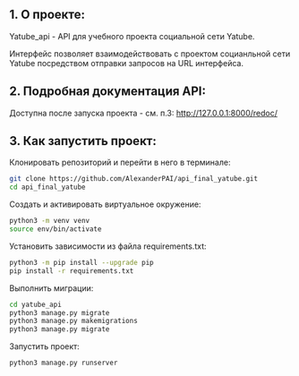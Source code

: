 ## 1. О проекте:
Yatube_api - API для учебного проекта социальной сети Yatube.

Интерфейс позволяет взаимодействовать с проектом социанльной сети Yatube посредством отправки запросов на URL интерфейса.

## 2. Подробная документация API:

Доступна после запуска проекта - см. п.3:
http://127.0.0.1:8000/redoc/



## 3. Как запустить проект:
Клонировать репозиторий и перейти в него в терминале:
```bash
git clone https://github.com/AlexanderPAI/api_final_yatube.git
cd api_final_yatube
```
Создать и активировать виртуальное окружение:
```bash
python3 -m venv venv
source env/bin/activate
```
Установить зависимости из файла requirements.txt:
```bash
python3 -m pip install --upgrade pip
pip install -r requirements.txt
```
Выполнить миграции:
```bash
cd yatube_api
python3 manage.py migrate
python3 manage.py makemigrations
python3 manage.py migrate
```
Запустить проект:
```bash
python3 manage.py runserver
```